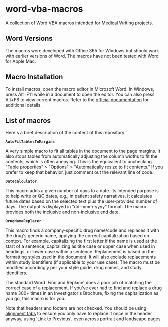 # word-vba-macros
A collection of Word VBA macros intended for Medical Writing projects.

## Word Versions
The macros were developed with Office 365 for Windows but should work with earlier versions of Word. The macros have not been tested with Word for Apple Mac.

## Macro Installation
To install macros, open the macro editor in Microsoft Word. In Windows, press Alt+F11 while in a document to open the editor. You can also press Alt+F8 to view current macros. Refer to the [official documentation](https://support.microsoft.com/en-us/office/create-or-run-a-macro-c6b99036-905c-49a6-818a-dfb98b7c3c9c) for additional details.

## List of macros
Here's a brief description of the content of this repository:

**`AutoFitTablesToMargins`**

A very simple macro to fit all tables in the document to the page margins. It also stops tables from automatically adjusting the column widths to fit the contents, which is often annoying. This is the equivalent to unchecking "Table properties" > "Options" > "Automatically resize to fit contents." If you prefer to keep that behavior, just comment out the relevant line of code.

**`DateCalculator`**

This macro adds a given number of days to a date. Its intended purpose is to help write or QC dates, e.g., in patient safety narratives. It calculates future dates based on the selected text plus the user-provided number of days. The output is displayed in "dd-mmm-yyyy" format. The macro provides both the inclusive and non-inclusive end date.

**`DrugNameReplacer`**

This macro finds a company-specific drug name/code and replaces it with the drug's generic name, applying the correct capitalization based on context. For example, capitalizing the first letter if the name is used at the start of a sentence, capitalizing as title case or upper case when used in headings, or lower case within a sentence. Replacement is based on the formatting styles used in the document. It will also exclude replacements within study identifiers (if applicable to your use case). The macro must be modified accordingly per your style guide, drug names, and study identifiers.

The standard Word 'Find and Replace' does a poor job of matching the correct case of a replacement. If you've ever had to find and replace a drug name 300+ times in an Investigator's Brochure, fixing the capitalization as you go, this macro is for you.
  
Note that headers and footers are not checked. You should be using [alignment tabs](https://cybertext.wordpress.com/2014/07/25/word-auto-aligning-headerfooter-info-in-portrait-and-landscape-pages) to ensure you only have to replace it once in the header anyway, using 'Link to Previous', even across portrait and landscape pages.

